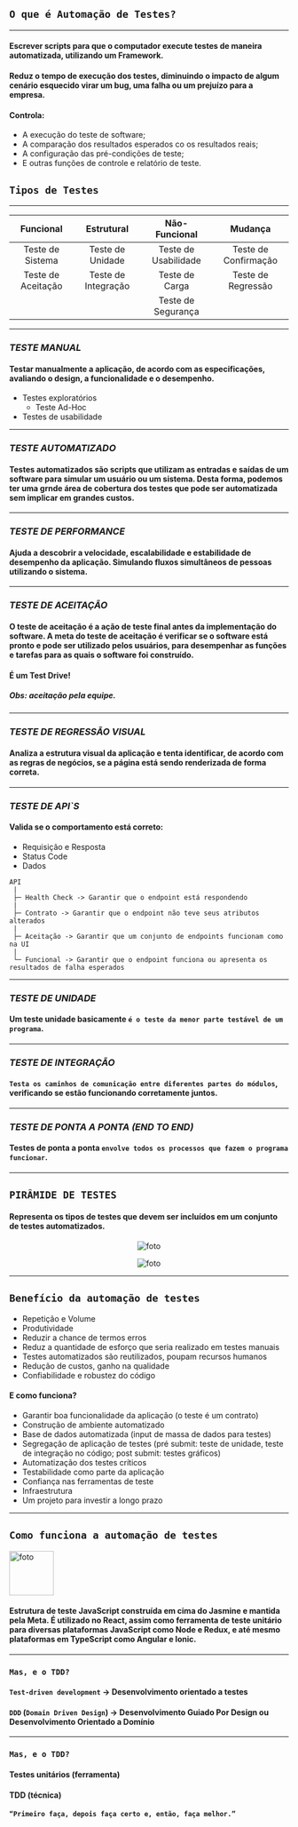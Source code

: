 ## `O que é Automação de Testes?`
___


#### **Escrever scripts para que o computador execute testes de maneira automatizada, utilizando um Framework.**
#### Reduz o tempo de execução dos testes, diminuindo o impacto de algum cenário esquecido virar um bug, uma falha ou um prejuízo para a empresa.
#### Controla:
- A execução do teste de software;
- A comparação dos resultados esperados co os resultados reais;
- A configuração das pré-condições de teste;
- E outras funções de controle e relatório de teste.

## `Tipos de Testes`
___

|Funcional | Estrutural | Não-Funcional | Mudança |
|:-------: | :--------: | :-----------: | :-----: |
|Teste de Sistema | Teste de Unidade | Teste de Usabilidade | Teste de Confirmação |
| Teste de Aceitação | Teste de Integração | Teste de Carga | Teste de Regressão |
|   |   | Teste de Segurança |  |

___
### *TESTE MANUAL*
#### Testar manualmente a aplicação, de acordo com as especificações, **avaliando o design, a funcionalidade e o desempenho.**
- Testes exploratórios
  - Teste Ad-Hoc
- Testes de usabilidade
___
### *TESTE AUTOMATIZADO*
#### Testes automatizados são scripts que utilizam as **entradas e saídas de um software para simular um usuário ou um sistema.** Desta forma, podemos ter uma grnde área de cobertura dos testes que pode ser automatizada sem implicar em grandes custos.
___
### *TESTE DE PERFORMANCE*
#### **Ajuda a descobrir a velocidade, escalabilidade e estabilidade de desempenho da aplicação.** Simulando fluxos simultâneos de pessoas utilizando o sistema.
___
### *TESTE DE ACEITAÇÃO*
#### O teste de aceitação é a ação de teste final antes da implementação do software. A meta do teste de aceitação é **verificar se o software está pronto e pode ser utilizado pelos usuários**, para desempenhar as funções e tarefas para as quais o software foi construído.
#### É um Test Drive!
##### Obs: aceitação pela equipe.
___
### *TESTE DE REGRESSÃO VISUAL*
#### Analiza a estrutura visual da aplicação e **tenta identificar,** de acordo com as regras de negócios, **se a página está sendo renderizada de forma correta.**
___
### *TESTE DE API`S*
#### Valida se o comportamento está correto:
- Requisição e Resposta
- Status Code
- Dados
```
API
 |
 ├─ Health Check -> Garantir que o endpoint está respondendo
 |
 ├─ Contrato -> Garantir que o endpoint não teve seus atributos alterados
 |
 ├─ Aceitação -> Garantir que um conjunto de endpoints funcionam como na UI
 |
 └─ Funcional -> Garantir que o endpoint funciona ou apresenta os resultados de falha esperados
 ```
___
### *TESTE DE UNIDADE*
#### Um teste unidade basicamente `é o teste da menor parte testável de um programa`.
___
### *TESTE DE INTEGRAÇÃO*
#### `Testa os caminhos de comunicação entre diferentes partes do módulos`, verificando se estão funcionando corretamente juntos.
___
### *TESTE DE PONTA A PONTA (END TO END)*
#### Testes de ponta a ponta `envolve todos os processos que fazem o programa funcionar`.

___
## `PIRÂMIDE DE TESTES`
#### Representa os tipos de testes que devem ser incluídos em um conjunto de testes automatizados.
<p align="center">
  <img alt="foto" title="foto" src="https://supremotribunalfederal.gitlab.io/images/politicas/piramide.png"/>
</p>
<p align="center">
  <img alt="foto" title="foto" src="https://lh5.googleusercontent.com/X-68m7pb9ZTvyya78WrLIwz9331GbhAHFziKDHaW-fXdqAxCMZFjmlWx1GM0TepbuvZn9ARWvotBn05WmWsNznDjxFmkslFab7IKxh8ghhPdM4t-f380m--Hbx4gqejRkYVh1jwZ"/>
</p>

___
## `Benefício da automação de testes`
- Repetição e Volume
- Produtividade
- Reduzir a chance de termos erros
- Reduz a quantidade de esforço que seria realizado em testes manuais
- Testes automatizados são reutilizados, poupam recursos humanos
- Redução de custos, ganho na qualidade
- Confiabilidade e robustez do código

#### E como funciona?
- Garantir boa funcionalidade da aplicação (o teste é um contrato)
- Construção de ambiente automatizado
- Base de dados automatizada (input de massa de dados para testes)
- Segregação de aplicação de testes (pré submit: teste de unidade, teste de
integração no código; post submit: testes gráficos)
- Automatização dos testes críticos
- Testabilidade como parte da aplicação
- Confiança nas ferramentas de teste
- Infraestrutura
- Um projeto para investir a longo prazo
___
## `Como funciona a automação de testes`

<img alt="foto" title="foto" src="http://assets.stickpng.com/images/62a765c8bd73a4af5c5d4fbc.png" width=80/>

#### Estrutura de teste JavaScript construída em cima do Jasmine e mantida pela Meta. É utilizado no React, assim como ferramenta de teste unitário para diversas plataformas JavaScript como Node e Redux, e até mesmo plataformas em TypeScript como Angular e Ionic.

___
### `Mas, e o TDD?`
#### `Test-driven development` -> **Desenvolvimento orientado a testes**
#### `DDD` (`Domain Driven Design`) -> **Desenvolvimento Guiado Por Design** ou **Desenvolvimento Orientado a Domínio**
___
### `Mas, e o TDD?`
#### **Testes unitários** (ferramenta)
#### **TDD** (técnica)
#### `“Primeiro faça, depois faça certo e, então, faça melhor.”`
 